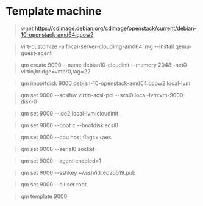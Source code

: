 # Template machine
> wget https://cdimage.debian.org/cdimage/openstack/current/debian-10-openstack-amd64.qcow2

> virt-customize -a focal-server-cloudimg-amd64.img --install qemu-guest-agent

> qm create 9000 --name debian10-cloudinit --memory 2048 -net0 virtio,bridge=vmbr0,tag=22

> qm importdisk 9000 debian-10-openstack-amd64.qcow2 local-lvm

> qm set 9000 --scsihw virtio-scsi-pci --scsi0 local-lvm:vm-9000-disk-0

> qm set 9000 --ide2 local-lvm:cloudinit

> qm set 9000 --boot c --bootdisk scsi0

> qm set 9000 --cpu host,flags=+aes

> qm set 9000 --serial0 socket

> qm set 9000 --agent enabled=1

> qm set 9000 --sshkey ~/.ssh/id_ed25519.pub

> qm set 9000 --ciuser root

> qm template 9000

